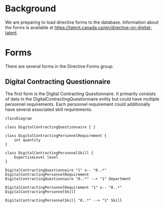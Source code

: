 # Background

We are preparing to load directive forms to the database. Information about the forms is available at https://talent.canada.ca/en/directive-on-digital-talent.

# Forms

There are several forms in the Directive Forms group.

## Digital Contracting Questionnaire

The first form is the Digital Contracting Questionnaire. It primarily consists of data in the DigitalContractingQuestionnaire entity but could have multiple personnel requirements. Each personnel requirement could additionally have several associated skill requirements.

```mermaid
classDiagram

class DigitalContractingQuestionnaire { }

class DigitalContractingPersonnelRequirement {
    int quantity
}

class DigitalContractingPersonnelSkill {
    ExpertiseLevel level
}

DigitalContractingQuestionnaire "1" o-- "0..*" DigitalContractingPersonnelRequirement
DigitalContractingQuestionnaire "0..*" --> "1" Department

DigitalContractingPersonnelRequirement "1" o-- "0..*" DigitalContractingPersonnelSkill

DigitalContractingPersonnelSkill "0..*" --> "1" Skill
```
